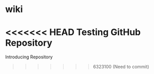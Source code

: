 # wiki

<<<<<<< HEAD
Testing GitHub Repository
=======
Introducing Repository
>>>>>>> 6323100 (Need to commit)
